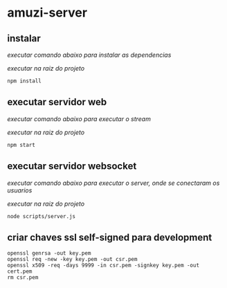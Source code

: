 # amuzi-server

## instalar
*executar comando abaixo para instalar as dependencias*

*executar na raiz do projeto*
```
npm install
```
## executar servidor web
*executar comando abaixo para executar o stream*

*executar na raiz do projeto*
```
npm start
```
## executar servidor websocket
*executar comando abaixo para executar o server, onde se conectaram os usuarios*

*executar na raiz do projeto*
```
node scripts/server.js
```

## criar chaves ssl self-signed para development
```
openssl genrsa -out key.pem
openssl req -new -key key.pem -out csr.pem
openssl x509 -req -days 9999 -in csr.pem -signkey key.pem -out cert.pem
rm csr.pem
```
